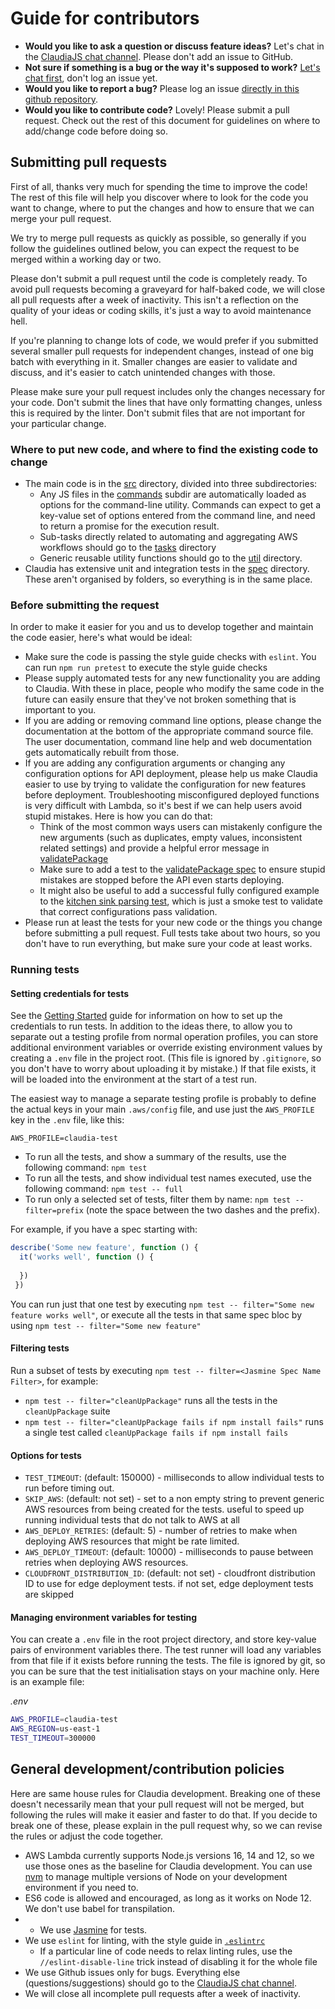 # Guide for contributors

* **Would you like to ask a question or discuss feature ideas?** Let's chat in the [ClaudiaJS chat channel](https://gitter.im/claudiajs/claudia). Please don't add an issue to GitHub.
* **Not sure if something is a bug or the way it's supposed to work?** [Let's chat first](https://gitter.im/claudiajs/claudia), don't log an issue yet. 
* **Would you like to report a bug?** Please log an issue [directly in this github repository](https://github.com/claudiajs/claudia/issues).
* **Would you like to contribute code?** Lovely! Please submit a pull request. Check out the rest of this document for guidelines on where to add/change code before doing so.

## Submitting pull requests

First of all, thanks very much for spending the time to improve the code! The rest of this file will help you discover where to look for the code you want to change, where to put the changes and how to ensure that we can merge your pull request.

We try to merge pull requests as quickly as possible, so generally if you follow the guidelines outlined below, you can expect the request to be merged within a working day or two.

Please don't submit a pull request until the code is completely ready. To avoid pull requests becoming a graveyard for half-baked code, we will close all pull requests after a week of inactivity. This isn't a reflection on the quality of your ideas or coding skills, it's just a way to avoid maintenance hell.  

If you're planning to change lots of code, we would prefer if you submitted several smaller pull requests for independent changes, instead of one big batch with everything in it. Smaller changes are easier to validate and discuss, and it's easier to catch unintended changes with those. 

Please make sure your pull request includes only the changes necessary for your code. Don't submit the lines that have only formatting changes, unless this is required by the linter. Don't submit files that are not important for your particular change.

### Where to put new code, and where to find the existing code to change 

* The main code is in the [src](./src) directory, divided into three subdirectories:
  * Any JS files in the [commands](./src/commands) subdir are automatically loaded as options for the command-line utility. Commands can expect to get a key-value set of options entered from the command line, and need to return a promise for the execution result. 
  * Sub-tasks directly related to automating and aggregating AWS workflows should go to the [tasks](./src/tasks) directory
  * Generic reusable utility functions should go to the [util](./src/util) directory.
* Claudia has extensive unit and integration tests in the [spec](./spec) directory. These aren't organised by folders, so everything is in the same place.

### Before submitting the request

In order to make it easier for you and us to develop together and maintain the code easier, here's what would be ideal:

* Make sure the code is passing the style guide checks with `eslint`. You can run `npm run pretest` to execute the style guide checks
* Please supply automated tests for any new functionality you are adding to Claudia. With these in place, people who modify the same code in the future can easily ensure that they've not broken something that is important to you. 
* If you are adding or removing command line options, please change the documentation at the bottom of the appropriate command source file. The user documentation, command line help and web documentation gets automatically rebuilt from those. 
* If you are adding any configuration arguments or changing any configuration options for API deployment, please help us make Claudia easier to use by trying to validate the configuration for new features before deployment. Troubleshooting misconfigured deployed functions is very difficult with Lambda, so it's best if we can help users avoid stupid mistakes. Here is how you can do that:
  * Think of the most common ways users can mistakenly configure the new arguments (such as duplicates, empty values, inconsistent related settings) and provide a helpful error message in [validatePackage](https://github.com/claudiajs/claudia/blob/master/src/tasks/validate-package.js)
  * Make sure to add a test to the [validatePackage spec](https://github.com/claudiajs/claudia/blob/master/spec/validate-package-spec.js) to ensure stupid mistakes are stopped before the API even starts deploying.
  * It might also be useful to add a successful fully configured example to the [kitchen sink parsing test](https://github.com/claudiajs/claudia/blob/master/spec/test-projects/api-gw-validation-kitchen-sink/main.js), which is just a smoke test to validate that correct configurations pass validation.
* Please run at least the tests for your new code or the things you change before submitting a pull request. Full tests take about two hours, so you don't have to run everything, but make sure your code at least works. 

### Running tests

#### Setting credentials for tests

See the [Getting Started](getting_started.md) guide for information on how to set up the credentials to run tests. In addition to the ideas there, to allow you to separate out a testing profile from normal operation profiles, you can store additional environment variables or override existing environment values by creating a
`.env` file in the project root. (This file is ignored by `.gitignore`, so you don't have to worry about uploading it by mistake.) If that file exists, it will be loaded into the environment at the start of a test run.

The easiest way to manage a separate testing profile is probably to define the actual keys in your main `.aws/config` file, and use just the `AWS_PROFILE` key in the `.env` file, like this:

```
AWS_PROFILE=claudia-test
```

* To run all the tests, and show a summary of the results, use the following command: `npm test`
* To run all the tests, and show individual test names executed, use the following command: `npm test -- full`
* To run only a selected set of tests, filter them by name: `npm test -- filter=prefix` (note the space between the two dashes and the prefix). 

For example, if you have a spec starting with: 

```js
describe('Some new feature', function () {
  it('works well', function () {
  
  })
 })
 ```

You can run just that one test by executing `npm test -- filter="Some new feature works well"`, or execute all the tests in that same spec bloc by using `npm test -- filter="Some new feature"`

#### Filtering tests

Run a subset of tests by executing `npm test -- filter=<Jasmine Spec Name Filter>`, for example:

* `npm test -- filter="cleanUpPackage"` runs all the tests in the `cleanUpPackage` suite
* `npm test -- filter="cleanUpPackage fails if npm install fails"` runs a single test called `cleanUpPackage fails if npm install fails`

#### Options for tests


* `TEST_TIMEOUT`: (default: 150000) - milliseconds to allow individual tests to run before timing out.
* `SKIP_AWS`: (default: not set) - set to a non empty string to prevent generic AWS resources from being created for the tests. useful to speed up running individual tests that do not talk to AWS at all
* `AWS_DEPLOY_RETRIES`: (default: 5) - number of retries to make when deploying AWS resources that might be rate limited.
* `AWS_DEPLOY_TIMEOUT`: (default: 10000) - milliseconds to pause between retries when deploying AWS resources. 
* `CLOUDFRONT_DISTRIBUTION_ID`: (default: not set) - cloudfront distribution ID to use for edge deployment tests. if not set, edge deployment tests are skipped

#### Managing environment variables for testing

You can create a `.env` file in the root project directory, and store key-value pairs of environment variables there. The test runner will load any variables from that file if it exists before running the tests. The file is ignored by git, so you can be sure that the test initialisation stays on your machine only. Here is an example file:

*.env*
```bash
AWS_PROFILE=claudia-test
AWS_REGION=us-east-1
TEST_TIMEOUT=300000
```

## General development/contribution policies

Here are same house rules for Claudia development. Breaking one of these doesn't necessarily mean that your pull request will not be merged, but following the rules will make it easier and faster to do that. If you decide to break one of these, please explain in the pull request why, so we can revise the rules or adjust the code together.

* AWS Lambda currently supports Node.js versions 16, 14 and 12, so we use those ones as the baseline for Claudia development. You can use [nvm](https://github.com/creationix/nvm) to manage multiple versions of Node on your development environment if you need to.
* ES6 code is allowed and encouraged, as long as it works on Node 12. We don't use babel for transpilation.
* * We use [Jasmine](https://jasmine.github.io) for tests. 
* We use `eslint` for linting, with the style guide in [`.eslintrc`](https://github.com/claudiajs/claudia/blob/master/.eslintrc.json)
  * If a particular line of code needs to relax linting rules, use the `//eslint-disable-line` trick instead of disabling it for the whole file
* We use Github issues only for bugs. Everything else (questions/suggestions) should go to the [ClaudiaJS chat channel](https://gitter.im/claudiajs/claudia).
* We will close all incomplete pull requests after a week of inactivity.

